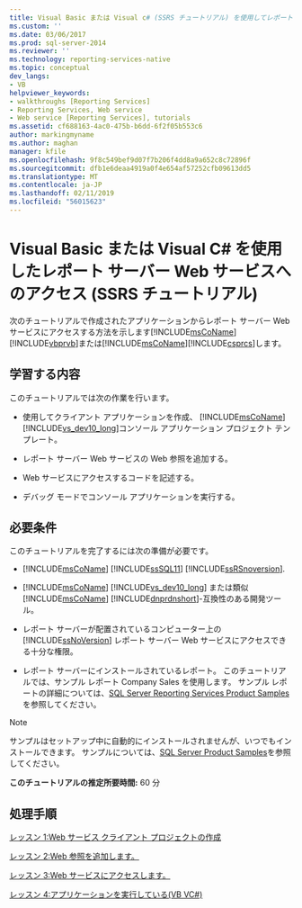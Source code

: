 ```yaml
---
title: Visual Basic または Visual c# (SSRS チュートリアル) を使用してレポート サーバー Web サービスへのアクセス |Microsoft Docs
ms.custom: ''
ms.date: 03/06/2017
ms.prod: sql-server-2014
ms.reviewer: ''
ms.technology: reporting-services-native
ms.topic: conceptual
dev_langs:
- VB
helpviewer_keywords:
- walkthroughs [Reporting Services]
- Reporting Services, Web service
- Web service [Reporting Services], tutorials
ms.assetid: cf688163-4ac0-475b-b6dd-6f2f05b553c6
author: markingmyname
ms.author: maghan
manager: kfile
ms.openlocfilehash: 9f8c549bef9d07f7b206f4dd8a9a652c8c72896f
ms.sourcegitcommit: dfb1e6deaa4919a0f4e654af57252cfb09613dd5
ms.translationtype: MT
ms.contentlocale: ja-JP
ms.lasthandoff: 02/11/2019
ms.locfileid: "56015623"
---
```

# <a name="accessing-the-report-server-web-service-using-visual-basic-or-visual-c-ssrs-tutorial"></a>Visual Basic または Visual C# を使用したレポート サーバー Web サービスへのアクセス (SSRS チュートリアル)
  次のチュートリアルで作成されたアプリケーションからレポート サーバー Web サービスにアクセスする方法を示します[!INCLUDE[msCoName](../includes/msconame-md.md)][!INCLUDE[vbprvb](../includes/vbprvb-md.md)]または[!INCLUDE[msCoName](../includes/msconame-md.md)][!INCLUDE[csprcs](../includes/csprcs-md.md)]します。  
  
## <a name="what-you-will-learn"></a>学習する内容  
 このチュートリアルでは次の作業を行います。  
  
-   使用してクライアント アプリケーションを作成、 [!INCLUDE[msCoName](../includes/msconame-md.md)] [!INCLUDE[vs_dev10_long](../includes/vs-dev10-long-md.md)]コンソール アプリケーション プロジェクト テンプレート。  
  
-   レポート サーバー Web サービスの Web 参照を追加する。  
  
-   Web サービスにアクセスするコードを記述する。  
  
-   デバッグ モードでコンソール アプリケーションを実行する。  
  
## <a name="requirements"></a>必要条件  
 このチュートリアルを完了するには次の準備が必要です。  
  
-   [!INCLUDE[msCoName](../includes/msconame-md.md)] [!INCLUDE[ssSQL11](../includes/sssql11-md.md)] [!INCLUDE[ssRSnoversion](../includes/ssrsnoversion-md.md)].  
  
-   [!INCLUDE[msCoName](../includes/msconame-md.md)] [!INCLUDE[vs_dev10_long](../includes/vs-dev10-long-md.md)] または類似[!INCLUDE[msCoName](../includes/msconame-md.md)] [!INCLUDE[dnprdnshort](../includes/dnprdnshort-md.md)]-互換性のある開発ツール。  
  
-   レポート サーバーが配置されているコンピューター上の [!INCLUDE[ssNoVersion](../includes/ssnoversion-md.md)] レポート サーバー Web サービスにアクセスできる十分な権限。  
  
-   レポート サーバーにインストールされているレポート。 このチュートリアルでは、サンプル レポート Company Sales を使用します。 サンプル レポートの詳細については、[SQL Server Reporting Services Product Samples](https://go.microsoft.com/fwlink/?LinkId=177889)を参照してください。  
  
> [!NOTE]  
>  サンプルはセットアップ中に自動的にインストールされませんが、いつでもインストールできます。 サンプルについては、[SQL Server Product Samples](https://go.microsoft.com/fwlink/?LinkId=182887)を参照してください。  
  
 **このチュートリアルの推定所要時間:** 60 分  
  
## <a name="tasks"></a>処理手順  
 [レッスン 1:Web サービス クライアント プロジェクトの作成](../../2014/tutorials/lesson-1-creating-the-web-service-client-project.md)  
  
 [レッスン 2:Web 参照を追加します。](../../2014/tutorials/lesson-2-adding-a-web-reference.md)  
  
 [レッスン 3:Web サービスにアクセスします。](../../2014/tutorials/lesson-3-accessing-the-web-service.md)  
  
 [レッスン 4:アプリケーションを実行している&#40;VB VC&#35;&#41;](../../2014/tutorials/lesson-4-running-the-application-vb-vcsharp.md)  
  
  
